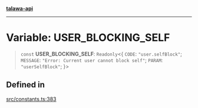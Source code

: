 [**talawa-api**](../../README.md)

***

# Variable: USER\_BLOCKING\_SELF

> `const` **USER\_BLOCKING\_SELF**: `Readonly`\<\{ `CODE`: `"user.selfBlock"`; `MESSAGE`: `"Error: Current user cannot block self"`; `PARAM`: `"userSelfBlock"`; \}\>

## Defined in

[src/constants.ts:383](https://github.com/Suyash878/talawa-api/blob/f376d03c37e9acd046e7cc983947432c95f74442/src/constants.ts#L383)
